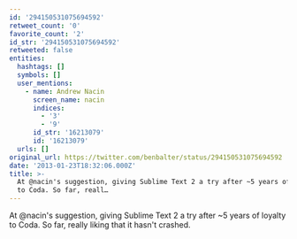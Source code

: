```yaml
---
id: '294150531075694592'
retweet_count: '0'
favorite_count: '2'
id_str: '294150531075694592'
retweeted: false
entities:
  hashtags: []
  symbols: []
  user_mentions:
    - name: Andrew Nacin
      screen_name: nacin
      indices:
        - '3'
        - '9'
      id_str: '16213079'
      id: '16213079'
  urls: []
original_url: https://twitter.com/benbalter/status/294150531075694592
date: '2013-01-23T18:32:06.000Z'
title: >-
  At @nacin's suggestion, giving Sublime Text 2 a try after ~5 years of loyalty
  to Coda. So far, reall…
---
```


At @nacin's suggestion, giving Sublime Text 2 a try after ~5 years of loyalty to Coda. So far, really liking that it hasn't crashed.